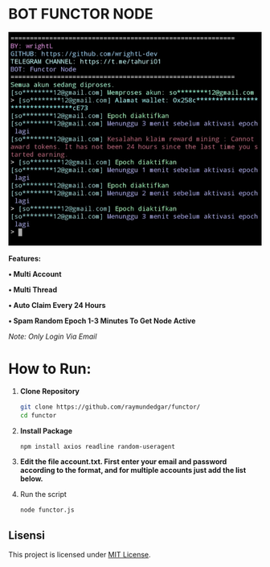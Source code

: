 # BOT FUNCTOR NODE

![Features](FUNCTOR.png)

**Features:**

**• Multi Account**

**• Multi Thread**

**• Auto Claim Every 24 Hours**

**• Spam Random Epoch 1-3 Minutes To Get Node Active**


*Note: Only Login Via Email*

# How to Run:

1. **Clone Repository**
   ```bash
   git clone https://github.com/raymundedgar/functor/
   cd functor

2. **Install Package**
   ```bash
   npm install axios readline random-useragent

3. **Edit the file account.txt. First enter your email and password according to the format, and for multiple accounts just add the list below.**

4. Run the script
   ```bash
   node functor.js

## Lisensi

This project is licensed under [MIT License](LICENSE).
